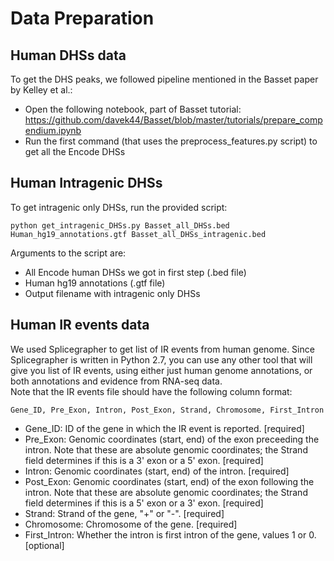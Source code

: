# Data Preparation
## Human DHSs data
To get the DHS peaks, we followed pipeline mentioned in the Basset paper by Kelley et al.:
- Open the following notebook, part of Basset tutorial: https://github.com/davek44/Basset/blob/master/tutorials/prepare_compendium.ipynb
- Run the first command (that uses the preprocess_features.py script) to get all the Encode DHSs  

## Human Intragenic DHSs
To get intragenic only DHSs, run the provided script:
```
python get_intragenic_DHSs.py Basset_all_DHSs.bed Human_hg19_annotations.gtf Basset_all_DHSs_intragenic.bed
```
Arguments to the script are:  
- All Encode human DHSs we got in first step (.bed file)
- Human hg19 annotations (.gtf file)
- Output filename with intragenic only DHSs

## Human IR events data
We used Splicegrapher to get list of IR events from human genome. Since Splicegrapher is written in Python 2.7, you can use any other tool that will give you list of IR events, using either just human genome annotations, or both annotations and evidence from RNA-seq data.  
Note that the IR events file should have the following column format:  
```
Gene_ID, Pre_Exon, Intron, Post_Exon, Strand, Chromosome, First_Intron
```
- Gene_ID: ID of the gene in which the IR event is reported. [required]
- Pre_Exon: Genomic coordinates (start, end) of the exon preceeding the intron. Note that these are absolute genomic coordinates; the Strand field determines if this is a 3' exon or a 5' exon. [required]
- Intron: Genomic coordinates (start, end) of the intron. [required]
- Post_Exon: Genomic coordinates (start, end) of the exon following the intron. Note that these are absolute genomic coordinates; the Strand field determines if this is a 5' exon or a 3' exon. [required]
- Strand: Strand of the gene, "+" or "-". [required]
- Chromosome: Chromosome of the gene. [required]
- First_Intron: Whether the intron is first intron of the gene, values 1 or 0. [optional]